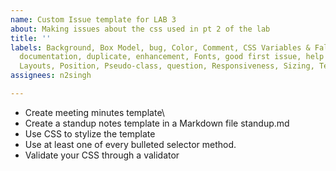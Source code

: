 ```yaml
---
name: Custom Issue template for LAB 3
about: Making issues about the css used in pt 2 of the lab
title: ''
labels: Background, Box Model, bug, Color, Comment, CSS Variables & Fallbacks, Display,
  documentation, duplicate, enhancement, Fonts, good first issue, help wanted, invalid,
  Layouts, Position, Pseudo-class, question, Responsiveness, Sizing, Text, Unit, wontfix
assignees: n2singh

---
```


- Create meeting minutes template\
- Create a standup notes template in a Markdown file standup.md
- Use CSS to stylize the template
- Use at least one of every bulleted selector method.
- Validate your CSS through a validator
